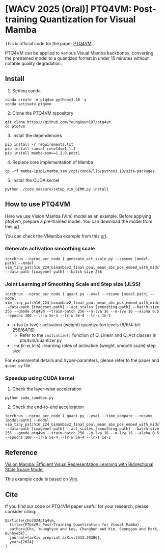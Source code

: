 # [WACV 2025 (Oral)] PTQ4VM: Post-training Quantization for Visual Mamba

This is official code for the paper [PTQ4VM](https://arxiv.org/abs/2412.20386).

PTQ4VM can be applied to various Visual Mamba backbones, converting the pretrained model to a quantized format in under 15 minutes without notable quality degradation.


## Install
1. Setting conda
```
conda create -n ptq4vm python=3.10 -y
conda activate ptq4vm
```

2. Clone the PTQ4VM repository
```
git clone https://github.com/YoungHyun197/ptq4vm
cd ptq4vm
```

3. Install the dependencies
```
pip install -r requirements.txt
pip install causal-conv1d==1.1.1
pip install mamba-ssm==1.2.0.post1
```

4. Replace core implementation of Mamba
```
cp -rf mamba-1p1p1/mamba_ssm /opt/conda/lib/python3.10/site-packages
```

5. Install the CUDA kernel
```
python ./cuda_measure/setup_vim_GEMM.py install
```

## How to use PTQ4VM
Here we use Vision Mamba (Vim) model as an example. Before applying ptq4vm, prepare a pre-trained model. You can download the model from this [url](https://huggingface.co/hustvl/Vim-tiny-midclstok).

You can check the VMamba example from this [url](https://github.com/YoungHyun197/ptq4vm/tree/main/VMamba).
### Generate activation smoothing scale  
```
torchrun --nproc_per_node 1 generate_act_scale.py --resume [model-path] --model vim_tiny_patch16_224_bimambav2_final_pool_mean_abs_pos_embed_with_midclstok_div2 --data-path [imagenet path] --batch-size 256
```

### Joint Learning of Smoothing Scale and Step size (JLSS)
```
torchrun --nproc_per_node 1 quant.py --eval --resume [model-path] --model vim_tiny_patch16_224_bimambav2_final_pool_mean_abs_pos_embed_with_midclstok_div2 --data-path [imagenet-path] --act_scales [smoothing-path] --batch-size 256 --qmode ptq4vm --train-batch 256 --n-lva 16 --n-lvw 16 --alpha 0.5 --epochs 100 --lr-a 5e-4 --lr-w 5e-4 --lr-s 1e-2
```
- n-lva (n-lvw) : activation (weight) quantizaiton levels (8/6/4-bit: 256/64/16)  
  - Refer to the `initialize()` function of Q_Linear and Q_Act classes in ptq4vm/quantizer.py
- lr-a (lr-w, lr-s) : learning rates of activation (weight, smooth scale) step size

For experimental details and hyper-paramters, please refer to the paper and `quant.py` file



### Speedup using CUDA kernel
1. Check the layer-wise acceleration
```
python cuda_sandbox.py
```

2. Check the end-to-end acceleration
```
torchrun --nproc_per_node 1 quant.py --eval --time_compare --resume [model-path] --model vim_tiny_patch16_224_bimambav2_final_pool_mean_abs_pos_embed_with_midclstok_div2 --data-path [imagenet-path] --act_scales [smoothing-path] --batch-size 256 --qmode ptq4vm --train-batch 256 --n-lva 16 --n-lvw 16 --alpha 0.5 --epochs 100 --lr-a 5e-4 --lr-w 5e-4 --lr-s 1e-2
```

## Reference
[Vision Mamba: Efficient Visual Representation Learning with Bidirectional State Space Model](https://arxiv.org/abs/2401.09417)

This example code is based on [Vim](https://github.com/hustvl/Vim).
## Cite
If you find our code or PTQ4VM paper useful for your research, please consider citing:
```
@article{cho2024ptq4vm,
  title={PTQ4VM: Post-Training Quantization for Visual Mamba},
  author={Cho, Younghyun and Lee, Changhun and Kim, Seonggon and Park, Eunhyeok},
  journal={arXiv preprint arXiv:2412.20386},
  year={2024}
}
```
       
<!--
## Installation  
+ Python verseion >= 3.7.13 
+ Pytorch >= 1.12.1
+ ImageNet Dataset
+ Using docker:
```
docker run -v {local_code_loc}:{container_code_loc} -v {local_dataset_loc}:{container_dataset_loc} -it --gpus=all pytorch/pytorch:1.12.1-cuda11.3-cudnn8-devel 
```
-->

